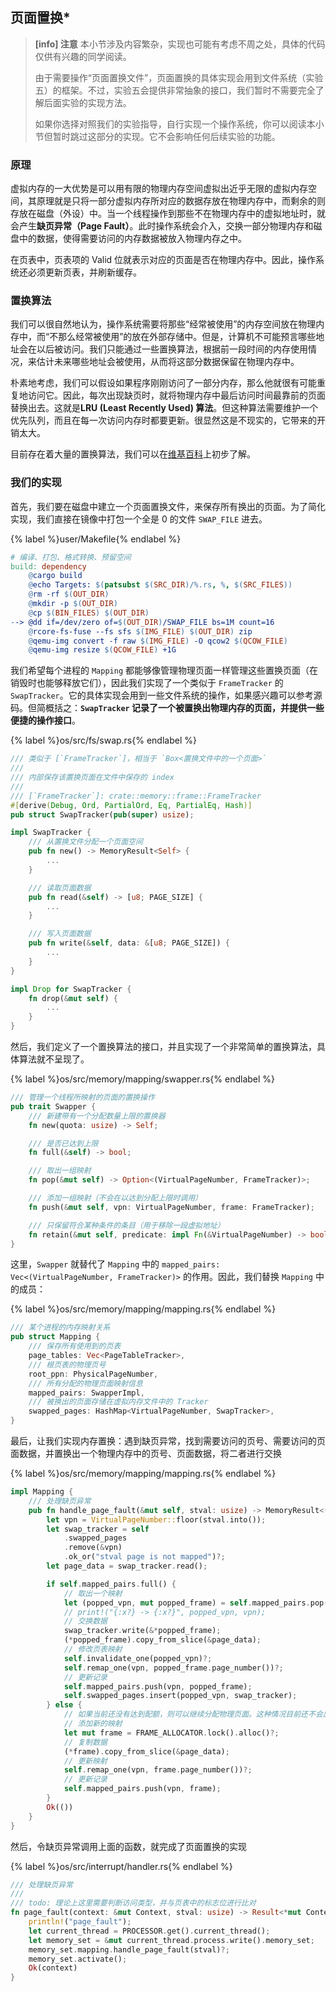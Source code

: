 ## 页面置换*

> **[info] 注意**
> 本小节涉及内容繁杂，实现也可能有考虑不周之处，具体的代码仅供有兴趣的同学阅读。
>
> 由于需要操作“页面置换文件”，页面置换的具体实现会用到文件系统（实验五）的框架。不过，实验五会提供非常抽象的接口，我们暂时不需要完全了解后面实验的实现方法。
>
> 如果你选择对照我们的实验指导，自行实现一个操作系统，你可以阅读本小节但暂时跳过这部分的实现。它不会影响任何后续实验的功能。

### 原理

虚拟内存的一大优势是可以用有限的物理内存空间虚拟出近乎无限的虚拟内存空间，其原理就是只将一部分虚拟内存所对应的数据存放在物理内存中，而剩余的则存放在磁盘（外设）中。当一个线程操作到那些不在物理内存中的虚拟地址时，就会产生**缺页异常（Page Fault）**。此时操作系统会介入，交换一部分物理内存和磁盘中的数据，使得需要访问的内存数据被放入物理内存之中。

在页表中，页表项的 Valid 位就表示对应的页面是否在物理内存中。因此，操作系统还必须更新页表，并刷新缓存。

### 置换算法

我们可以很自然地认为，操作系统需要将那些“经常被使用”的内存空间放在物理内存中，而“不那么经常被使用”的放在外部存储中。但是，计算机不可能预言哪些地址会在以后被访问。我们只能通过一些置换算法，根据前一段时间的内存使用情况，来估计未来哪些地址会被使用，从而将这部分数据保留在物理内存中。

朴素地考虑，我们可以假设如果程序刚刚访问了一部分内存，那么他就很有可能重复地访问它。因此，每次出现缺页时，就将物理内存中最后访问时间最靠前的页面替换出去。这就是**LRU (Least Recently Used) 算法**。但这种算法需要维护一个优先队列，而且在每一次访问内存时都要更新。很显然这是不现实的，它带来的开销太大。

目前存在着大量的置换算法，我们可以在[维基百科](https://en.wikipedia.org/wiki/Page_replacement_algorithm)上初步了解。

### 我们的实现

首先，我们要在磁盘中建立一个页面置换文件，来保存所有换出的页面。为了简化实现，我们直接在镜像中打包一个全是 0 的文件 `SWAP_FILE` 进去。

{% label %}user/Makefile{% endlabel %}
```makefile
# 编译、打包、格式转换、预留空间
build: dependency
	@cargo build
	@echo Targets: $(patsubst $(SRC_DIR)/%.rs, %, $(SRC_FILES))
	@rm -rf $(OUT_DIR)
	@mkdir -p $(OUT_DIR)
	@cp $(BIN_FILES) $(OUT_DIR)
-->	@dd if=/dev/zero of=$(OUT_DIR)/SWAP_FILE bs=1M count=16
	@rcore-fs-fuse --fs sfs $(IMG_FILE) $(OUT_DIR) zip
	@qemu-img convert -f raw $(IMG_FILE) -O qcow2 $(QCOW_FILE)
	@qemu-img resize $(QCOW_FILE) +1G
```

我们希望每个进程的 `Mapping` 都能够像管理物理页面一样管理这些置换页面（在销毁时也能够释放它们），因此我们实现了一个类似于 `FrameTracker` 的 `SwapTracker`。它的具体实现会用到一些文件系统的操作，如果感兴趣可以参考源码。但简概括之：**`SwapTracker` 记录了一个被置换出物理内存的页面，并提供一些便捷的操作接口**。

{% label %}os/src/fs/swap.rs{% endlabel %}
```rust
/// 类似于 [`FrameTracker`]，相当于 `Box<置换文件中的一个页面>`
///
/// 内部保存该置换页面在文件中保存的 index
///
/// [`FrameTracker`]: crate::memory::frame::FrameTracker
#[derive(Debug, Ord, PartialOrd, Eq, PartialEq, Hash)]
pub struct SwapTracker(pub(super) usize);

impl SwapTracker {
    /// 从置换文件分配一个页面空间
    pub fn new() -> MemoryResult<Self> {
        ...
    }

    /// 读取页面数据
    pub fn read(&self) -> [u8; PAGE_SIZE] {
        ...
    }

    /// 写入页面数据
    pub fn write(&self, data: &[u8; PAGE_SIZE]) {
        ...
    }
}

impl Drop for SwapTracker {
    fn drop(&mut self) {
        ...
    }
}
```

然后，我们定义了一个置换算法的接口，并且实现了一个非常简单的置换算法，具体算法就不呈现了。

{% label %}os/src/memory/mapping/swapper.rs{% endlabel %}
```rust
/// 管理一个线程所映射的页面的置换操作
pub trait Swapper {
    /// 新建带有一个分配数量上限的置换器
    fn new(quota: usize) -> Self;

    /// 是否已达到上限
    fn full(&self) -> bool;

    /// 取出一组映射
    fn pop(&mut self) -> Option<(VirtualPageNumber, FrameTracker)>;

    /// 添加一组映射（不会在以达到分配上限时调用）
    fn push(&mut self, vpn: VirtualPageNumber, frame: FrameTracker);

    /// 只保留符合某种条件的条目（用于移除一段虚拟地址）
    fn retain(&mut self, predicate: impl Fn(&VirtualPageNumber) -> bool);
}
```

这里，`Swapper` 就替代了 `Mapping` 中的 `mapped_pairs: Vec<(VirtualPageNumber, FrameTracker)>` 的作用。因此，我们替换 `Mapping` 中的成员：

{% label %}os/src/memory/mapping/mapping.rs{% endlabel %}
```rust
/// 某个进程的内存映射关系
pub struct Mapping {
    /// 保存所有使用到的页表
    page_tables: Vec<PageTableTracker>,
    /// 根页表的物理页号
    root_ppn: PhysicalPageNumber,
    /// 所有分配的物理页面映射信息
    mapped_pairs: SwapperImpl,
    /// 被换出的页面存储在虚拟内存文件中的 Tracker
    swapped_pages: HashMap<VirtualPageNumber, SwapTracker>,
}
```

最后，让我们实现内存置换：遇到缺页异常，找到需要访问的页号、需要访问的页面数据，并置换出一个物理内存中的页号、页面数据，将二者进行交换

{% label %}os/src/memory/mapping/mapping.rs{% endlabel %}
```rust
impl Mapping {
    /// 处理缺页异常
    pub fn handle_page_fault(&mut self, stval: usize) -> MemoryResult<()> {
        let vpn = VirtualPageNumber::floor(stval.into());
        let swap_tracker = self
            .swapped_pages
            .remove(&vpn)
            .ok_or("stval page is not mapped")?;
        let page_data = swap_tracker.read();

        if self.mapped_pairs.full() {
            // 取出一个映射
            let (popped_vpn, mut popped_frame) = self.mapped_pairs.pop().unwrap();
            // print!("{:x?} -> {:x?}", popped_vpn, vpn);
            // 交换数据
            swap_tracker.write(&*popped_frame);
            (*popped_frame).copy_from_slice(&page_data);
            // 修改页表映射
            self.invalidate_one(popped_vpn)?;
            self.remap_one(vpn, popped_frame.page_number())?;
            // 更新记录
            self.mapped_pairs.push(vpn, popped_frame);
            self.swapped_pages.insert(popped_vpn, swap_tracker);
        } else {
            // 如果当前还没有达到配额，则可以继续分配物理页面。这种情况目前还不会出现
            // 添加新的映射
            let mut frame = FRAME_ALLOCATOR.lock().alloc()?;
            // 复制数据
            (*frame).copy_from_slice(&page_data);
            // 更新映射
            self.remap_one(vpn, frame.page_number())?;
            // 更新记录
            self.mapped_pairs.push(vpn, frame);
        }
        Ok(())
    }
}
```

然后，令缺页异常调用上面的函数，就完成了页面置换的实现

{% label %}os/src/interrupt/handler.rs{% endlabel %}
```rust
/// 处理缺页异常
///
/// todo: 理论上这里需要判断访问类型，并与页表中的标志位进行比对
fn page_fault(context: &mut Context, stval: usize) -> Result<*mut Context, String> {
    println!("page_fault");
    let current_thread = PROCESSOR.get().current_thread();
    let memory_set = &mut current_thread.process.write().memory_set;
    memory_set.mapping.handle_page_fault(stval)?;
    memory_set.activate();
    Ok(context)
}
```